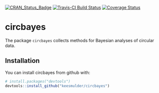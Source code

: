 
[![CRAN\_Status\_Badge](http://www.r-pkg.org/badges/version/circbayes)](https://cran.r-project.org/package=circbayes)
[![Travis-CI Build
Status](https://travis-ci.org/keesmulder/circbayes.svg?branch=master)](https://travis-ci.org/keesmulder/circbayes)
[![Coverage
Status](https://img.shields.io/codecov/c/github/keesmulder/circbayes/master.svg)](https://codecov.io/github/keesmulder/circbayes?branch=master)

<!-- README.md is generated from README.Rmd. Please edit that file -->

# circbayes

The package `circbayes` collects methods for Bayesian analyses of
circular data.

## Installation

You can install circbayes from github with:

``` r
# install.packages("devtools")
devtools::install_github("keesmulder/circbayes")
```
